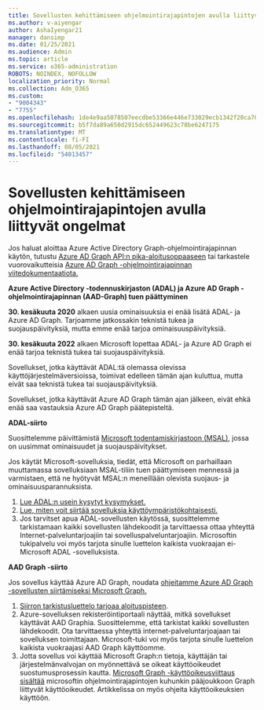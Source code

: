 ```yaml
---
title: Sovellusten kehittämiseen ohjelmointirajapintojen avulla liittyvät ongelmat
ms.author: v-aiyengar
author: AshaIyengar21
manager: dansimp
ms.date: 01/25/2021
ms.audience: Admin
ms.topic: article
ms.service: o365-administration
ROBOTS: NOINDEX, NOFOLLOW
localization_priority: Normal
ms.collection: Adm_O365
ms.custom:
- "9004343"
- "7755"
ms.openlocfilehash: 1de4e9aa5078507eecdbe53366e446e733029ecb1342f20ca701fa7f95a06fa9
ms.sourcegitcommit: b5f7da89a650d2915dc652449623c78be6247175
ms.translationtype: MT
ms.contentlocale: fi-FI
ms.lasthandoff: 08/05/2021
ms.locfileid: "54013457"
---
```

# <a name="issues-developing-applications-with-apis"></a>Sovellusten kehittämiseen ohjelmointirajapintojen avulla liittyvät ongelmat

Jos haluat aloittaa Azure Active Directory Graph-ohjelmointirajapinnan käytön, tutustu [Azure AD Graph API:n pika-aloitusoppaaseen](https://docs.microsoft.com/azure/active-directory/develop/microsoft-graph-intro) tai tarkastele vuorovaikutteisia [Azure AD Graph -ohjelmointirajapinnan viitedokumentaatiota.](https://docs.microsoft.com/previous-versions/azure/ad/graph/api/api-catalog)

**Azure Active Directory -todennuskirjaston (ADAL) ja Azure AD Graph -ohjelmointirajapinnan (AAD-Graph) tuen päättyminen**

**30. kesäkuuta 2020** alkaen uusia ominaisuuksia ei enää lisätä ADAL- ja Azure AD Graph. Tarjoamme jatkossakin teknistä tukea ja suojauspäivityksiä, mutta emme enää tarjoa ominaisuuspäivityksiä.

**30. kesäkuuta 2022** alkaen Microsoft lopettaa ADAL- ja Azure AD Graph ei enää tarjoa teknistä tukea tai suojauspäivityksiä.

Sovellukset, jotka käyttävät ADAL:tä olemassa olevissa käyttöjärjestelmäversioissa, toimivat edelleen tämän ajan kuluttua, mutta eivät saa teknistä tukea tai suojauspäivityksiä.

Sovellukset, jotka käyttävät Azure AD Graph tämän ajan jälkeen, eivät ehkä enää saa vastauksia Azure AD Graph päätepisteltä.

**ADAL-siirto**

Suosittelemme päivittämistä [Microsoft todentamiskirjastoon (MSAL)](https://docs.microsoft.com/azure/active-directory/develop/v2-overview), jossa on uusimmat ominaisuudet ja suojauspäivitykset.

Jos käytät Microsoft-sovelluksia, tiedät, että Microsoft on parhaillaan muuttamassa sovelluksiaan MSAL-tiliin tuen päättymiseen mennessä ja varmistaen, että ne hyötyvät MSAL:n meneillään olevista suojaus- ja ominaisuusparannuksista.

1. [Lue ADAL:n usein kysytyt kysymykset.](https://docs.microsoft.com/azure/active-directory/develop/msal-migration#frequently-asked-questions-faq)
1. [Lue, miten voit siirtää sovelluksia käyttöympäristökohtaisesti.](https://docs.microsoft.com/azure/active-directory/develop/msal-migration#frequently-asked-questions-faq)
1. Jos tarvitset apua ADAL-sovellusten käytössä, suosittelemme tarkistamaan kaikki sovellusten lähdekoodit ja tarvittaessa ottaa yhteyttä Internet-palveluntarjoajiin tai sovelluspalveluntarjoajiin. Microsoftin tukipalvelu voi myös tarjota sinulle luettelon kaikista vuokraajan ei-Microsoft ADAL -sovelluksista.

**AAD Graph -siirto**

Jos sovellus käyttää Azure AD Graph, noudata [ohjeitamme Azure AD Graph -sovellusten siirtämiseksi Microsoft Graph.](https://docs.microsoft.com/graph/migrate-azure-ad-graph-overview?view=graph-rest-1.0&preserve-view=true)

1. [Siirron tarkistusluettelo tarjoaa aloituspisteen](https://docs.microsoft.com/graph/migrate-azure-ad-graph-planning-checklist). 
1. Azure-sovelluksen rekisteröintiportaali näyttää, mitkä sovellukset käyttävät AAD Graphia. Suosittelemme, että tarkistat kaikki sovellusten lähdekoodit. Ota tarvittaessa yhteyttä internet-palveluntarjoajaan tai sovelluksen toimittajaan. Microsoft-tuki voi myös tarjota sinulle luettelon kaikista vuokraajasi AAD Graph käyttöomme.
1. Jotta sovellus voi käyttää Microsoft Graph:n tietoja, käyttäjän tai järjestelmänvalvojan on myönnettävä se oikeat käyttöoikeudet suostumusprosessin kautta. [Microsoft Graph -käyttöoikeusviittaus sisältää](https://docs.microsoft.com/graph/permissions-reference?context=graph%2Fapi%2Fbeta&view=graph-rest-beta&preserve-view=true) microsoftin ohjelmointirajapintojen kuhunkin pääjoukkoon Graph liittyvät käyttöoikeudet. Artikkelissa on myös ohjeita käyttöoikeuksien käyttöön.
